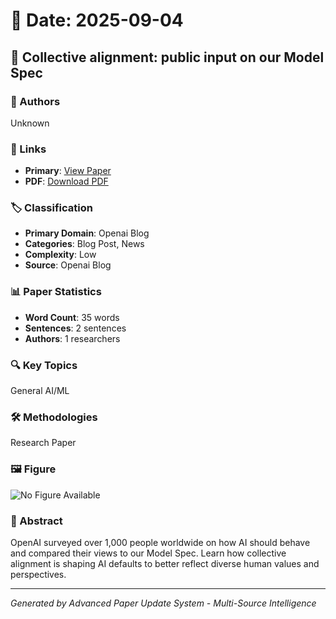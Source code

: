 # 📅 Date: 2025-09-04

## 📄 Collective alignment: public input on our Model Spec

### 👥 Authors
Unknown

### 🔗 Links
- **Primary**: [View Paper](https://openai.com/index/collective-alignment-aug-2025-updates)
- **PDF**: [Download PDF](https://arxiv.org/pdf/.pdf) 



### 🏷️ Classification
- **Primary Domain**: Openai Blog
- **Categories**: Blog Post, News
- **Complexity**: Low
- **Source**: Openai Blog

### 📊 Paper Statistics
- **Word Count**: 35 words
- **Sentences**: 2 sentences
- **Authors**: 1 researchers

### 🔍 Key Topics
General AI/ML

### 🛠️ Methodologies
Research Paper

### 🖼️ Figure
![No Figure Available](https://img.shields.io/badge/Figure-Not_Available-lightgrey?style=for-the-badge)

### 📝 Abstract
OpenAI surveyed over 1,000 people worldwide on how AI should behave and compared their views to our Model Spec. Learn how collective alignment is shaping AI defaults to better reflect diverse human values and perspectives.

---
*Generated by Advanced Paper Update System - Multi-Source Intelligence*
